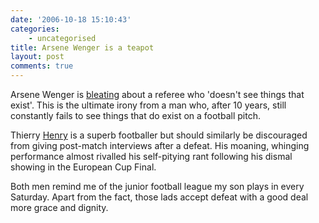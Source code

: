 ```yaml
---
date: '2006-10-18 15:10:43'
categories:
    - uncategorised
title: Arsene Wenger is a teapot
layout: post
comments: true
---
```


Arsene Wenger is
[bleating](http://news.bbc.co.uk/sport1/hi/football/europe/6050848.stm)
about a referee who 'doesn't see things that exist'. This is the
ultimate irony from a man who, after 10 years, still constantly fails to
see things that do exist on a football pitch.

Thierry [Henry](http://www.nbrightside.com/blog/2006/05/18/priceless/)
is a superb footballer but should similarly be discouraged from giving
post-match interviews after a defeat. His moaning, whinging performance
almost rivalled his self-pitying rant following his dismal showing in
the European Cup Final.

Both men remind me of the junior football league my son plays in every
Saturday. Apart from the fact, those lads accept defeat with a good deal
more grace and dignity.
